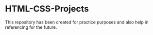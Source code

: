 # HTML-CSS-Projects
This repository has been created for practice purposes and also help in referencing for the future.
